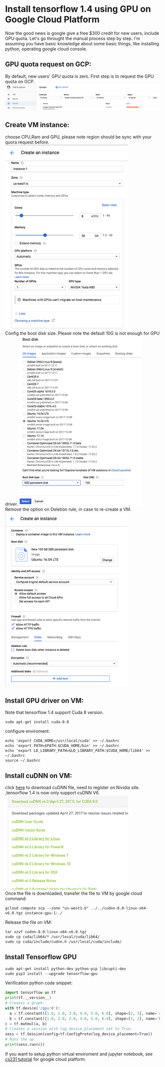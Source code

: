 # Install tensorflow 1.4 using GPU on Google Cloud Platform
Now the good news is google give a free $300 credit for new users,
include GPU quota. Let's go throught the manual process step by step. I'm assuming you have
basic knowledge about some basic things, like installing python, operating google cloud console.
## GPU quota request on GCP:
By default, new users' GPU quota is zero. First step
is to request the GPU quota on GCP.
<img src="quota.png" width="600"/>

## Create VM instance:
choose CPU,Ram and GPU, please note region should be sync with your quora request before.
<img src="cpu_ram_gpu.png" width="400"/>  
Config the boot disk size.
Please note the default 10G is not enough for GPU driver.
<img src="boot_disk.png" width="400"/>  
Remove the option on Deletion rule, in case to re-create a VM.
<img src="os_deletion.png" width="400"/>  
## Install GPU driver on VM:
Note that tensorflow 1.4 support Cuda 8 version.
```shell
sudo apt-get install cuda-8-0 
```
configure enviroment:
```shell
echo 'export CUDA_HOME=/usr/local/cuda' >> ~/.bashrc  
echo 'export PATH=$PATH:$CUDA_HOME/bin' >> ~/.bashrc  
echo 'export LD_LIBRARY_PATH=$LD_LIBRARY_PATH:$CUDA_HOME/lib64' >> ~/.bashrc  
source ~/.bashrc
```
## Install cuDNN on VM:
click [here](https://developer.nvidia.com/rdp/cudnn-download)
to download cuDNN file, 
need to register on Nividia site.
,tensorflow 1.4 is now only support
cuDNN V6.
<img src="cudnn.png" width="400"/>   
Once the file is downloaded, 
transfer the file to VM by google cloud command:
```shell
gcloud compute scp --zone "us-west1-b" ../../cudnn-8.0-linux-x64-v6.0.tgz instance-gpu-1:./
```
Release the file on VM:
```shell
tar xzvf cudnn-8.0-linux-x64-v6.0.tgz
sudo cp cuda/lib64/* /usr/local/cuda/lib64/
sudo cp cuda/include/cudnn.h /usr/local/cuda/include/
```
## Install Tensorflow GPU
```shell
sudo apt-get install python-dev python-pip libcupti-dev
sudo pip3 install --upgrade tensorflow-gpu 
```
Verification python code snippet:
```python
import tensorflow as tf
print(tf.__version__)
# Creates a graph.
with tf.device('/gpu:0'):
  a = tf.constant([1.0, 2.0, 3.0, 4.0, 5.0, 6.0], shape=[2, 3], name='a')
  b = tf.constant([1.0, 2.0, 3.0, 4.0, 5.0, 6.0], shape=[3, 2], name='b')
c = tf.matmul(a, b)
# Creates a session with log_device_placement set to True.
sess = tf.Session(config=tf.ConfigProto(log_device_placement=True))
# Runs the op.
print(sess.run(c))
```
If you want to setup python virtual enviroment
and jupyter notebook, see [cs231 tutorial](http://cs231n.github.io/gce-tutorial/)
for google cloud platform.



